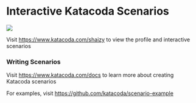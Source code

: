 # Interactive Katacoda Scenarios

[![](http://shields.katacoda.com/katacoda/shaizy/count.svg)](https://www.katacoda.com/shaizy "Get your profile on Katacoda.com")

Visit https://www.katacoda.com/shaizy to view the profile and interactive scenarios

### Writing Scenarios
Visit https://www.katacoda.com/docs to learn more about creating Katacoda scenarios

For examples, visit https://github.com/katacoda/scenario-example
